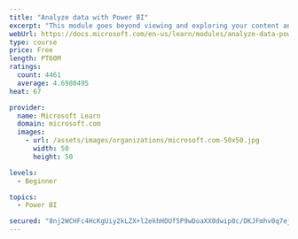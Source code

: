 ```yaml
---
title: "Analyze data with Power BI"
excerpt: "This module goes beyond viewing and exploring your content and explains how to interact with it by working with reports and dashboards to uncover and share new business insights."
webUrl: https://docs.microsoft.com/en-us/learn/modules/analyze-data-power-bi/
type: course
price: Free
length: PT60M
ratings:
  count: 4461
  average: 4.6980495
heat: 67

provider:
  name: Microsoft Learn
  domain: microsoft.com
  images:
    - url: /assets/images/organizations/microsoft.com-50x50.jpg
      width: 50
      height: 50

levels:
  - Beginner

topics:
  - Power BI

secured: "8nj2WCHFc4HcKgUiy2kLZX+l2ekhHOUf5P9wDoaXX0dwip0c/DKJFmhv0q7ejRAy4yDxKAekxnp7w+PfJhwPagBj0dzkHZ3Gj80z6eXDe1xR7hS7FIMrcf1mpF8z+hGjEhfHXUxrXIpzYS+4nKt1lbrdf/qsoL5cgr3eNGXFYE0T840e+k6Re0H14E0HeM/OS+So0o5jIJ837POnlLRRbox/XEQjwNM1khfXqLw6au7DzBxtSZEyn6o0jkqhmYNZdickDi0Sp/rPjEYCxPnZri+RM5UZf6LMMM69oVWseemqMmuWZH7YYEAfoDdJftOoAlne5qYL0h2HlqHeNNUbb0qQUSw+iaqzKjZjnOnYvqRITIEFjRPezNyaGm2BOFegUFKyyjitCKlLbGf18Lr67Q==;RHk0Xl9pO7vhWUxRu+9lDw=="
---
```


